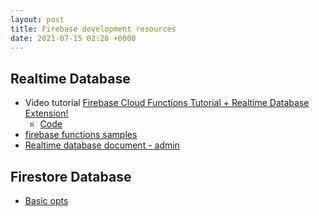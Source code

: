 ```yaml
---
layout: post
title: Firebase development resources
date: 2021-07-15 02:28 +0000
---
```


## Realtime Database

* Video tutorial [Firebase Cloud Functions Tutorial + Realtime Database Extension!](https://www.youtube.com/watch?v=bpI3Bbhlcas)
  * [Code](https://gist.github.com/rotolonico/0e12c764c25e058b3bc75156cbe66b65)
* [firebase functions samples](https://github.com/firebase/functions-samples)
* [Realtime database document - admin](https://firebase.google.com/docs/database/admin/retrieve-data#ordering-by-value)

## Firestore Database

* [Basic opts](https://firebase.google.com/docs/firestore/manage-data/delete-data)